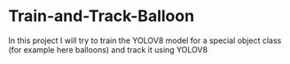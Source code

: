 # Train-and-Track-Balloon
In this project I will try to train the YOLOV8 model for a special object class (for example here balloons) and track it using YOLOV8
